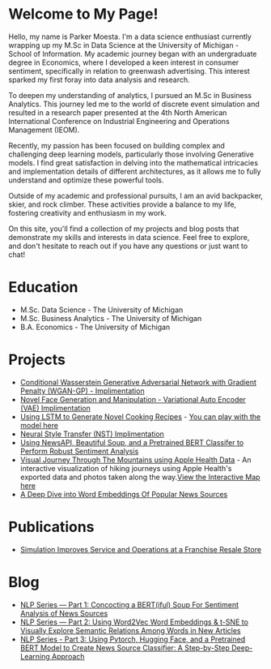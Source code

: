 # Welcome to My Page!

Hello, my name is Parker Moesta. I'm a data science enthusiast currently wrapping up my M.Sc in Data Science at the University of Michigan - School of Information. My academic journey began with an undergraduate degree in Economics, where I developed a keen interest in consumer sentiment, specifically in relation to greenwash advertising. This interest sparked my first foray into data analysis and research.

To deepen my understanding of analytics, I pursued an M.Sc in Business Analytics. This journey led me to the world of discrete event simulation and resulted in a research paper presented at the 4th North American International Conference on Industrial Engineering and Operations Management (IEOM).

Recently, my passion has been focused on building complex and challenging deep learning models, particularly those involving Generative models. I find great satisfaction in delving into the mathematical intricacies and implementation details of different architectures, as it allows me to fully understand and optimize these powerful tools.

Outside of my academic and professional pursuits, I am an avid backpacker, skier, and rock climber. These activities provide a balance to my life, fostering creativity and enthusiasm in my work.

On this site, you'll find a collection of my projects and blog posts that demonstrate my skills and interests in data science. Feel free to explore, and don't hesitate to reach out if you have any questions or just want to chat!


# Education

* M.Sc. Data Science - The University of Michigan
* M.Sc. Business Analytics - The University of Michigan
* B.A. Economics - The University of Michigan

# Projects
* [Conditional Wasserstein Generative Adversarial Network with Gradient Penalty (WGAN-GP) - Implimentation](https://github.com/DimensionDweller/Conditional_WGAN-CP_Implimentation/tree/main)
* [Novel Face Generation and Manipulation - Variational Auto Encoder (VAE) Implimentation](https://github.com/DimensionDweller/VAE_Implimentation)
* [Using LSTM to Generate Novel Cooking Recipes](https://github.com/DimensionDweller/recipe_generator_LSTM/tree/main) - [You can play with the model here](https://huggingface.co/spaces/DimensionDweller/RecipeGenerator)
* [Neural Style Transfer (NST) Implimentation](https://github.com/DimensionDweller/Neural_Style_Transfer/tree/main)
* [Using NewsAPI, Beautiful Soup, and a Pretrained BERT Classifer to Perform Robust Sentiment Analysis](https://github.com/DimensionDweller/news_sentiment_analysis_viz)
* [Visual Journey Through The Mountains using Apple Health Data](https://github.com/DimensionDweller/visual_journey_through_the_mountains) - An interactive visualization of hiking journeys using Apple Health's exported data and photos taken along the way.[View the Interactive Map here](https://645d6ec1cbb79215784d693d--enchanting-palmier-8f33ef.netlify.app)
* [A Deep Dive into Word Embeddings Of Popular News Sources](https://github.com/DimensionDweller/nlp_word_embedding_analysis)

# Publications

* [Simulation Improves Service and Operations at a Franchise Resale Store](https://www.researchgate.net/publication/355938481_Simulation_Improves_Service_and_Operations_at_a_Franchise_Resale_Store)


# Blog

- [NLP Series — Part 1: Concocting a BERT(iful) Soup For Sentiment Analysis of News Sources](https://medium.com/@parkermo_86729/concocting-a-bert-soup-for-sentiment-analysis-of-news-sources-1de0ab64d1ff)
- [NLP Series — Part 2: Using Word2Vec Word Embeddings & t-SNE to Visually Explore Semantic Relations Among Words in New Articles](https://medium.com/@parkermo_86729/nlp-series-part-2-using-word2vec-word-embeddings-to-explore-semantic-relations-among-new-sources-d91a1371fd08)
- [NLP Series - Part 3: Using Pytorch, Hugging Face, and a Pretrained BERT Model to Create News Source Classifier: A Step-by-Step Deep-Learning Approach]([https://medium.com/@username/third-post](https://medium.com/@parkermo_86729/using-pytorch-hugging-face-and-a-pretrained-bert-model-to-create-news-source-classifier-a-46dddbd4d919)https://medium.com/@parkermo_86729/using-pytorch-hugging-face-and-a-pretrained-bert-model-to-create-news-source-classifier-a-46dddbd4d919)
